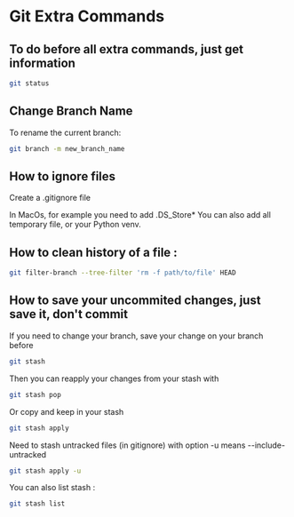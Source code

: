 # Git Extra Commands

## To do before all extra commands, just get information

```sh
git status
```

## Change Branch Name

To rename the current branch:

```sh
git branch -m new_branch_name
```

## How to ignore files

Create a .gitignore file

In MacOs, for example you need to add .DS_Store*
You can also add all temporary file, or your Python venv.

## How to clean history of a file :

```sh
git filter-branch --tree-filter 'rm -f path/to/file' HEAD
```

## How to save your uncommited changes, just save it, don't commit

If you need to change your branch, save your change on your branch before

```sh
git stash
```

Then you can reapply your changes from your stash with 

```sh
git stash pop
```

Or copy and keep in your stash

```sh
git stash apply
```

Need to stash untracked files (in gitignore) with option -u means --include-untracked

```sh
git stash apply -u
```

You can also list stash :

```sh
git stash list
```